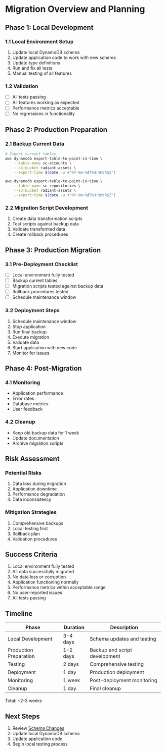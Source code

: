 # Migration Overview and Planning

## Phase 1: Local Development

### 1.1 Local Environment Setup
1. Update local DynamoDB schema
2. Update application code to work with new schema
3. Update type definitions
4. Run and fix all tests
5. Manual testing of all features

### 1.2 Validation
- [ ] All tests passing
- [ ] All features working as expected
- [ ] Performance metrics acceptable
- [ ] No regressions in functionality

## Phase 2: Production Preparation

### 2.1 Backup Current Data
```bash
# Export current tables
aws dynamodb export-table-to-point-in-time \
    --table-name sc-accounts \
    --s3-bucket radiant-assets \
    --export-time $(date -u +"%Y-%m-%dT%H:%M:%SZ")

aws dynamodb export-table-to-point-in-time \
    --table-name sc-repositories \
    --s3-bucket radiant-assets \
    --export-time $(date -u +"%Y-%m-%dT%H:%M:%SZ")
```

### 2.2 Migration Script Development
1. Create data transformation scripts
2. Test scripts against backup data
3. Validate transformed data
4. Create rollback procedures

## Phase 3: Production Migration

### 3.1 Pre-Deployment Checklist
- [ ] Local environment fully tested
- [ ] Backup current tables
- [ ] Migration scripts tested against backup data
- [ ] Rollback procedures tested
- [ ] Schedule maintenance window

### 3.2 Deployment Steps
1. Schedule maintenance window
2. Stop application
3. Run final backup
4. Execute migration
5. Validate data
6. Start application with new code
7. Monitor for issues

## Phase 4: Post-Migration

### 4.1 Monitoring
- Application performance
- Error rates
- Database metrics
- User feedback

### 4.2 Cleanup
- Keep old backup data for 1 week
- Update documentation
- Archive migration scripts

## Risk Assessment

### Potential Risks
1. Data loss during migration
2. Application downtime
3. Performance degradation
4. Data inconsistency

### Mitigation Strategies
1. Comprehensive backups
2. Local testing first
3. Rollback plan
4. Validation procedures

## Success Criteria

1. Local environment fully tested
2. All data successfully migrated
3. No data loss or corruption
4. Application functioning normally
5. Performance metrics within acceptable range
6. No user-reported issues
7. All tests passing

## Timeline

| Phase | Duration | Description |
|-------|----------|-------------|
| Local Development | 3-4 days | Schema updates and testing |
| Production Preparation | 1-2 days | Backup and script development |
| Testing | 2 days | Comprehensive testing |
| Deployment | 1 day | Production deployment |
| Monitoring | 1 week | Post-deployment monitoring |
| Cleanup | 1 day | Final cleanup |

Total: ~2-3 weeks

## Next Steps

1. Review [Schema Changes](./schema-changes.md)
2. Update local DynamoDB schema
3. Update application code
4. Begin local testing process 